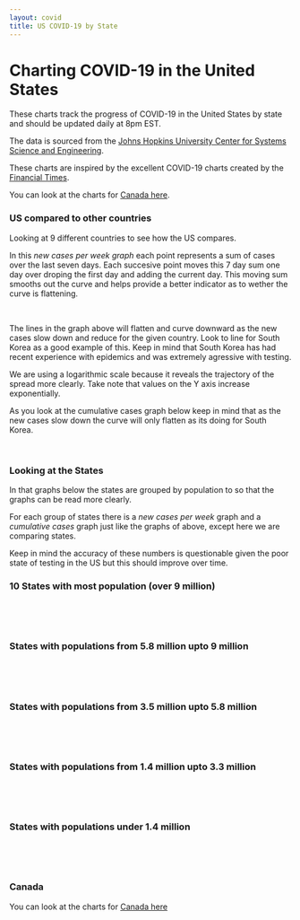 ```yaml
---
layout: covid
title: US COVID-19 by State
---
```


# Charting COVID-19 in the United States

These charts track the progress of COVID-19 in the United States by state and should be updated daily at 8pm EST.

The data is sourced from the [Johns Hopkins University Center for
Systems Science and
Engineering](https://github.com/CSSEGISandData/COVID-19).

These charts are inspired by the excellent COVID-19 charts created by the
[Financial Times](https://www.ft.com/coronavirus-latest). 

You can look at the charts for [Canada here](/canada_covid).

### US compared to other countries

Looking at 9 different countries to see how the US compares.

In this *new cases per week graph* each point represents a sum of
cases over the last seven days. Each succesive point moves this 7 day
sum one day over droping the first day and adding the current
day. This moving sum smooths out the curve and helps provide a better
indicator as to wether the curve is flattening.

<canvas id="usa-country-confirmed-new-cases-week-window" width="770" height="577"></canvas>
<br/>

The lines in the graph above will flatten and curve downward as the
new cases slow down and reduce for the given country. Look to line for
South Korea as a good example of this. Keep in mind that South Korea
has had recent experience with epidemics and was extremely agressive
with testing.

We are using a logarithmic scale because it reveals the trajectory of
the spread more clearly.  Take note that values on the Y axis increase
exponentially.

As you look at the cumulative cases graph below keep in mind that as
the new cases slow down the curve will only flatten as its doing for
South Korea.

<canvas id="usa-confirmed-countries" width="770" height="577"></canvas>
<br/>

### Looking at the States

In that graphs below the states are grouped by population to so that
the graphs can be read more clearly.

For each group of states there is a *new cases per week* graph and a
*cumulative cases* graph just like the graphs of above, except here we
are comparing states.

Keep in mind the accuracy of these numbers is questionable given the
poor state of testing in the US but this should improve over time.

### 10 States with most population (over 9 million)

<canvas id="usa-confirmed-new-cases-week-window" width="770" height="577"></canvas>
<br/>

<canvas id="usa-confirmed" width="770" height="577"></canvas>
<br/>

### States with populations from 5.8 million upto 9 million

<canvas id="usa2-confirmed-new-cases-week-window" width="770" height="577"></canvas>
<br/>

<canvas id="usa2-confirmed" width="770" height="577"></canvas>
<br/>

### States with populations from 3.5 million upto 5.8 million

<canvas id="usa3-confirmed-new-cases-week-window" width="770" height="577"></canvas>
<br/>

<canvas id="usa3-confirmed" width="770" height="577"></canvas>
<br/>

### States with populations from 1.4 million upto 3.3 million

<canvas id="usa4-confirmed-new-cases-week-window" width="770" height="577"></canvas>
<br/>

<canvas id="usa4-confirmed" width="770" height="577"></canvas>
<br/>

### States with populations under 1.4 million

<canvas id="usa5-confirmed-new-cases-week-window" width="770" height="577"></canvas>
<br/>

<canvas id="usa5-confirmed" width="770" height="577"></canvas>
<br/>

<!-- <canvas id="usa6-confirmed-new-cases-week-window" width="770" height="577"></canvas>
<br/> -->


### Canada

You can look at the charts for [Canada here](/canada_covid)


<script src="/assets/covid-charts-usa.js"></script>

<div style="height:100px"></div>



